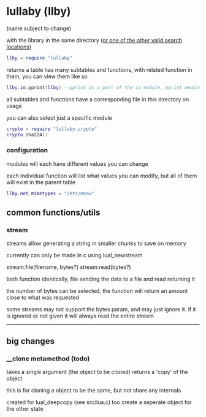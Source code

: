 # lullaby (llby) 
(name subject to change)

with the library in the same directory [(or one of the other valid search locations)](https://www.lua.org/pil/8.1.html)

```lua
llby = require "lullaby"
```

returns a table has many subtables and functions, with related function in them, you can view them like so

```lua
llby.io.pprint(llby) --pprint is a part of the io module, pprint meaning pretty print
```

all subtables and functions have a corresponding file in this directory on usage

you can also select just a specific module

```lua
crypto = require "lullaby.crypto"
crypto.sha224()
```

### configuration

modules will each have different values you can change

each individual function will list what values you can modify, but all of them will exist in the parent table

```lua
llby.net.mimetypes = "/etc/meow"
```

## common functions/utils

### stream

streams allow generating a string in smaller chunks to save on memory

currently can only be made in c using luaI_newstream

stream:file(filename, bytes?)
stream:read(bytes?)

both function identically, file sending the data to a file and read returning it

the number of bytes can be selected, the function will return an amount close to what was requested

some streams may not support the bytes param, and may just ignore it. if it is ignored or not given it will always read the entire stream

---

## big changes

### __clone metamethod (todo)

takes a single argument (the object to be cloned) returns a 'copy' of the object

this is for cloning a object to be the same, but not share any internals 

created for luaI_deepcopy (see src/lua.c) too create a seperate object for the other state
